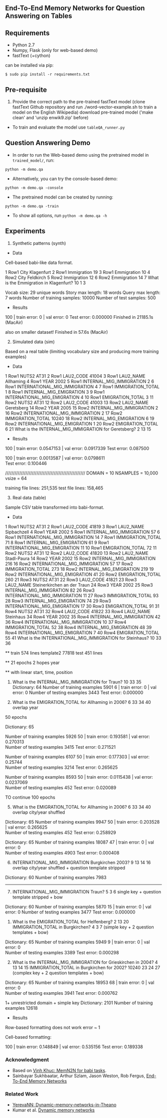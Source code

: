 ## End-To-End Memory Networks for Question Answering on Tables



## Requirements
* Python 2.7
* Numpy, Flask (only for web-based demo) 
* fastText (+cython)

can be installed via pip:
```
$ sudo pip install -r requirements.txt
```

## Pre-requisite

1. Provide the correct path to the pre-trained fastText model (clone fastText Github repository and run ./word-vector-example.sh to train a model on the English Wikipedia) 
download pre-trained model
('make clean' and 'unzip enwik9.zip' before)

* To train and evaluate the model use `tableQA_runner.py`


## Question Answering Demo
* In order to run the Web-based demo using the pretrained model in `trained_model/`, run:
```
python -m demo.qa
```

* Alternatively, you can try the console-based demo:
```
python -m demo.qa -console
```

* The pretrained model can be created by running:
```
python -m demo.qa -train
```

* To show all options, run `python -m demo.qa -h`


## Experiments

1. Synthetic patterns (synth)

* Data

Cell-based babi-like data format.

1 Row1 City Klagenfurt
2 Row1 Immigration 19
3 Row1 Emmigration 10
4 Row2 City Feldkirch
5 Row2 Immigration 12
6 Row2 Emmigration 14
7 What is the Emmigration in Klagenfurt?	10	1 3

Vocab size: 29 unique words
Story max length: 18 words
Query max length: 7 words
Number of training samples: 10000
Number of test samples: 500

* Results

100 | train error: 0 | val error: 0
Test error: 0.000000
Finished in 21185.1s (MacAir)

also on smaller dataset!
Finished in 57.6s (MacAir)

2. Simulated data (sim)

Based on a real table (limiting vocabulary size and producing more training examples)

* Data

1 Row1 NUTS2 AT31
2 Row1 LAU2_CODE 41004
3 Row1 LAU2_NAME Allhaming
4 Row1 YEAR 2002
5 Row1 INTERNAL_MIG_IMMIGRATION 2
6 Row1 INTERNATIONAL_MIG_IMMIGRATION 4
7 Row1 IMMIGRATION_TOTAL 1
8 Row1 INTERNAL_MIG_EMIGRATION 3
9 Row1 INTERNATIONAL_MIG_EMIGRATION 4
10 Row1 EMIGRATION_TOTAL 3
11 Row2 NUTS2 AT31
12 Row2 LAU2_CODE 41003
13 Row2 LAU2_NAME Geretsberg
14 Row2 YEAR 2005
15 Row2 INTERNAL_MIG_IMMIGRATION 2
16 Row2 INTERNATIONAL_MIG_IMMIGRATION 2
17 Row2 IMMIGRATION_TOTAL 10240
18 Row2 INTERNAL_MIG_EMIGRATION 6
19 Row2 INTERNATIONAL_MIG_EMIGRATION 1
20 Row2 EMIGRATION_TOTAL 6
21 What is the INTERNAL_MIG_IMMIGRATION for Geretsberg?	2	13 15

* Results

100 | train error: 0.0547153 | val error: 0.0917339
Test error: 0.087500

100 | train error: 0.0013587 | val error: 0.0798611            
Test error: 0.100446

///////////////////////////////////////////////////
DOMAIN = 10
NSAMPLES = 10,000
vsize = 64

training file lines: 251,535
test file lines: 158,465


3. Real data (table)

Sample CSV table transformed into babi-format.

* Data

1 Row1 NUTS2 AT31
2 Row1 LAU2_CODE 41819
3 Row1 LAU2_NAME Sipbachzell
4 Row1 YEAR 2002
5 Row1 INTERNAL_MIG_IMMIGRATION 57
6 Row1 INTERNATIONAL_MIG_IMMIGRATION 14
7 Row1 IMMIGRATION_TOTAL 71
8 Row1 INTERNAL_MIG_EMIGRATION 61
9 Row1 INTERNATIONAL_MIG_EMIGRATION 11
10 Row1 EMIGRATION_TOTAL 72
11 Row2 NUTS2 AT31
12 Row2 LAU2_CODE 41820
13 Row2 LAU2_NAME Stadl-Paura
14 Row2 YEAR 2002
15 Row2 INTERNAL_MIG_IMMIGRATION 216
16 Row2 INTERNATIONAL_MIG_IMMIGRATION 57
17 Row2 IMMIGRATION_TOTAL 273
18 Row2 INTERNAL_MIG_EMIGRATION 219
19 Row2 INTERNATIONAL_MIG_EMIGRATION 41
20 Row2 EMIGRATION_TOTAL 260
21 Row3 NUTS2 AT31
22 Row3 LAU2_CODE 41821
23 Row3 LAU2_NAME Steinerkirchen an der Traun
24 Row3 YEAR 2002
25 Row3 INTERNAL_MIG_IMMIGRATION 82
26 Row3 INTERNATIONAL_MIG_IMMIGRATION 11
27 Row3 IMMIGRATION_TOTAL 93
28 Row3 INTERNAL_MIG_EMIGRATION 74
29 Row3 INTERNATIONAL_MIG_EMIGRATION 17
30 Row3 EMIGRATION_TOTAL 91
31 Row4 NUTS2 AT31
32 Row4 LAU2_CODE 41822
33 Row4 LAU2_NAME Steinhaus
34 Row4 YEAR 2002
35 Row4 INTERNAL_MIG_IMMIGRATION 42
36 Row4 INTERNATIONAL_MIG_IMMIGRATION 10
37 Row4 IMMIGRATION_TOTAL 52
38 Row4 INTERNAL_MIG_EMIGRATION 48
39 Row4 INTERNATIONAL_MIG_EMIGRATION 7
40 Row4 EMIGRATION_TOTAL 55
41 What is the INTERNATIONAL_MIG_IMMIGRATION for Steinhaus?	10	33 36


** train 574 lines template2 77818
test 451 lines


** 21 epochs 2 hopes year

** with linear start, time, position

1) What is the INTERNAL_MIG_IMMIGRATION for Traun?	10	33 35
Dictionary: 64
Number of training examples 5901
6 | train error: 0 | val error: 0
Number of testing examples 3443
Test error: 0.000000

2) What is the EMIGRATION_TOTAL for Allhaming in 2006?	6	33 34 40
overlap year

50 epochs

Dictionary: 65

Number of training examples 5926
50 | train error: 0.193581 | val error: 0.270313                
Number of testing examples 3415
Test error: 0.271521

Number of training examples 6107
50 | train error: 0.177303 | val error: 0.25744                 
Number of testing examples 3214
Test error: 0.265625

Number of training examples 8593
50 | train error: 0.0115438 | val error: 0.0237069              
Number of testing examples 452
Test error: 0.020089

TO continue 100 epochs

5) What is the EMIGRATION_TOTAL for Allhaming in 2006?	6	33 34 40
overlap city/year shuffled

Dictionary: 65
Number of training examples 9947
50 | train error: 0.203528 | val error: 0.265625                
Number of testing examples 452
Test error: 0.258929

Dictionary: 65
Number of training examples 18087
47 | train error: 0 | val error: 0                              
Number of testing examples 4903
Test error: 0.000408

6) INTERNATIONAL_MIG_IMMIGRATION Burgkirchen 2003?	9	13 14 16
overlap city/year shuffled + question template stripped

Dictionary: 60
Number of training examples 7983

---

7) INTERNATIONAL_MIG_IMMIGRATION Traun?	5	3 6
single key + question template stripped + bow

Dictionary: 60
Number of training examples 5870
15 | train error: 0 | val error: 0
Number of testing examples 3477
Test error: 0.000000



1. What is the EMIGRATION_TOTAL for Helfenberg?	2	13 20
IMMIGRATION_TOTAL in Burgkirchen?	4	3 7
(simple key + 2 question templates + bow)

Dictionary: 65
Number of training examples 5949
9 | train error: 0 | val error: 0                              
Number of testing examples 3389
Test error: 0.000298


2. What is the INTERNAL_MIG_IMMIGRATION for Grieskirchen in 2004?	4	13 14 15
IMMIGRATION_TOTAL in Burgkirchen for 2002?	10240	23 24 27
(complex key + 2 question templates + bow)

Dictionary: 65
Number of training examples 18953
68 | train error: 0 | val error: 0                              
Number of testing examples 3941
Test error: 0.000762

1+ unrestricted domain + simple key
Dictionary: 2101
Number of training examples 12618


* Results

Row-based formatting does not work error ~ 1

Cell-based formatting:

100 | train error: 0.148849 | val error: 0.535156
Test error: 0.189338

### Acknowledgment

* Based on [Vinh Khuc: MemN2N for babi tasks](https://github.com/vinhkhuc/MemN2N-babi-python).
* Sainbayar Sukhbaatar, Arthur Szlam, Jason Weston, Rob Fergus, 
  [End-To-End Memory Networks](http://arxiv.org/abs/1503.08895)

### Related Work
* [YerevaNN: Dynamic-memory-networks-in-Theano](https://github.com/YerevaNN/Dynamic-memory-networks-in-Theano)
* Kumar et al. [Dynamic memory networks](http://arxiv.org/abs/1506.07285)